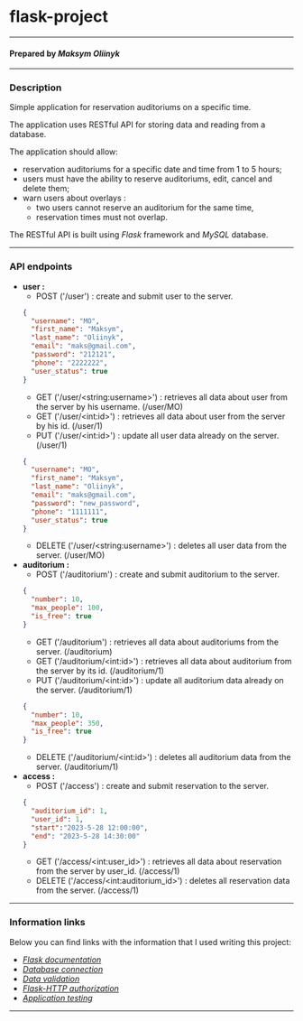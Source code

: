 # flask-project
***
#### Prepared by *Maksym Oliinyk*
***
### Description
Simple application for reservation auditoriums on a specific time.

The application uses RESTful API for storing data and reading from a database.

The application should allow:
* reservation auditoriums for a specific date and time from 1 to 5 hours;
* users must have the ability to reserve auditoriums, edit, cancel and
  delete them;
* warn users about overlays :
  * two users cannot reserve an auditorium for the same time,
  * reservation times must not overlap.

The RESTful API is built using _Flask_ framework and _MySQL_ database.
***
### API endpoints
* **user :**
  * POST ('/user') : create and submit user to the server.
  ```json
  {
    "username": "MO",
    "first_name": "Maksym",
    "last_name": "Oliinyk",
    "email": "maks@gmail.com",
    "password": "212121",
    "phone": "2222222",
    "user_status": true
  }
  ```
  * GET ('/user/\<string:username>') : retrieves all data about user from the server by his username. (/user/MO)
  * GET ('/user/\<int:id>') : retrieves all data about user from the server by his id. (/user/1)
  * PUT ('/user/\<int:id>') : update all user data already on the server. (/user/1)
  ```json
  {
    "username": "MO",
    "first_name": "Maksym",
    "last_name": "Oliinyk",
    "email": "maks@gmail.com",
    "password": "new_password",
    "phone": "1111111",
    "user_status": true
  }
  ```
  * DELETE ('/user/\<string:username>') : deletes all user data from the server. (/user/MO)
* **auditorium :**
  * POST ('/auditorium') : create and submit auditorium to the server.
  ```json
  {
    "number": 10,
    "max_people": 100,
    "is_free": true
  }
  ```
  * GET ('/auditorium') : retrieves all data about auditoriums from the server. (/auditorium)
  * GET ('/auditorium/\<int:id>') : retrieves all data about auditorium from the server by its id. (/auditorium/1)
  * PUT ('/auditorium/\<int:id>') : update all auditorium data already on the server. (/auditorium/1)
  ```json
  {
    "number": 10,
    "max_people": 350,
    "is_free": true
  }
  ```
  * DELETE ('/auditorium/\<int:id>') : deletes all auditorium data from the server. (/auditorium/1)
* **access :**
  * POST ('/access') : create and submit reservation to the server.
  ```json
  {
    "auditorium_id": 1,
    "user_id": 1,
    "start":"2023-5-28 12:00:00",
    "end": "2023-5-28 14:30:00"
  }
  ```
  * GET ('/access/\<int:user_id>') : retrieves all data about reservation from the server by user_id. (/access/1)
  * DELETE ('/access/\<int:auditorium_id>') : deletes all reservation data from the server. (/access/1)
***
### Information links
Below you can find links with the information that I used writing this project:

* [_Flask documentation_](https://flask.palletsprojects.com/en/2.1.x/)
* [_Database connection_](https://www.sqlalchemy.org/)
* [_Data validation_](https://marshmallow.readthedocs.io/en/stable/)
* [_Flask-HTTP authorization_](https://flask-httpauth.readthedocs.io/en/latest/#basic-authentication-examples)
* [_Application testing_](https://docs.python.org/3/library/unittest.html)
***